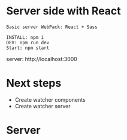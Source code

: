 # Server side with React

```
Basic server WebPack: React + Sass

INSTALL: npm i
DEV: npm run dev
Start: npm start
```

server: http://localhost:3000

# Next steps

- Create watcher components
- Create watcher server
# Server
